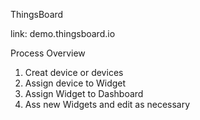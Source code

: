 ThingsBoard

link: demo.thingsboard.io

Process Overview
1. Creat device or devices
2. Assign device to Widget
3. Assign Widget to Dashboard
4. Ass new Widgets and edit as necessary


